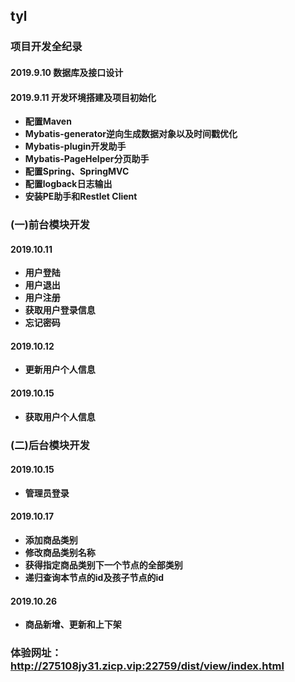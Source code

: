 ## tyl
### 项目开发全纪录
#### 2019.9.10 数据库及接口设计
#### 2019.9.11 开发环境搭建及项目初始化
- **配置Maven**
- **Mybatis-generator逆向生成数据对象以及时间戳优化**
- **Mybatis-plugin开发助手**
- **Mybatis-PageHelper分页助手**
- **配置Spring、SpringMVC**
- **配置logback日志输出**
- **安装PE助手和Restlet Client**
###  (一)前台模块开发
#### 2019.10.11
- **用户登陆**
- **用户退出**
- **用户注册**
- **获取用户登录信息**
- **忘记密码**
#### 2019.10.12
- **更新用户个人信息**
#### 2019.10.15
- **获取用户个人信息**
### (二)后台模块开发
#### 2019.10.15
- **管理员登录**
#### 2019.10.17
- **添加商品类别**
- **修改商品类别名称**
- **获得指定商品类别下一个节点的全部类别**
- **递归查询本节点的id及孩子节点的id**
#### 2019.10.26
- **商品新增、更新和上下架**
 
### 体验网址：http://275108jy31.zicp.vip:22759/dist/view/index.html
